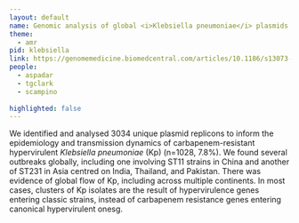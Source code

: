 ```yaml
---
layout: default
name: Genomic analysis of global <i>Klebsiella pneumoniae</i> plasmids
theme: 
  - amr
pid: klebsiella
link: https://genomemedicine.biomedcentral.com/articles/10.1186/s13073-023-01153-y
people:
  - aspadar
  - tgclark
  - scampino
  
highlighted: false
---
```


We identified and analysed 3034 unique plasmid replicons to inform the epidemiology and transmission dynamics of carbapenem-resistant hypervirulent <i>Klebsiella pneumoniae</i> (Kp) (n=1028, 7.8%). We found several outbreaks globally, including one involving ST11 strains in China and another of ST231 in Asia centred on India, Thailand, and Pakistan. There was evidence of global flow of Kp, including across multiple continents. In most cases, clusters of Kp isolates are the result of hypervirulence genes entering classic strains, instead of carbapenem resistance genes entering canonical hypervirulent onesg.